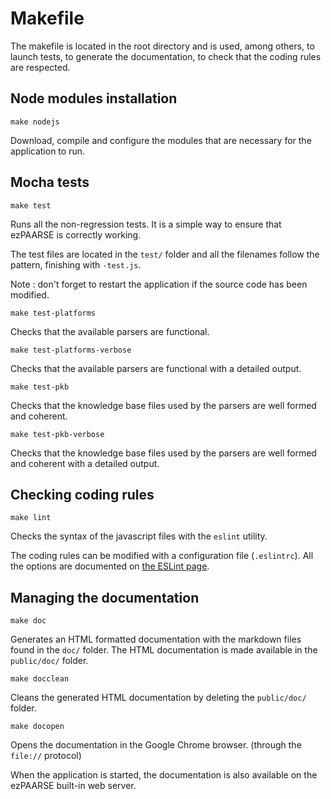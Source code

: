 # Makefile #

The makefile is located in the root directory and is used, among others, to launch tests,
to generate the documentation, to check that the coding rules are respected.

## Node modules installation ##

```console
make nodejs
```

Download, compile and configure the modules that are necessary for the application to run.

## Mocha tests ##

```console
make test
```

Runs all the non-regression tests. It is a simple way to ensure that ezPAARSE is correctly working.

The test files are located in the ``test/`` folder and all the filenames follow the pattern, finishing with ``-test.js``.

Note : don't forget to restart the application if the source code has been modified.

```console
make test-platforms
```
Checks that the available parsers are functional.

```console
make test-platforms-verbose
```
Checks that the available parsers are functional with a detailed output.

```console
make test-pkb
```
Checks that the knowledge base files used by the parsers are well formed and coherent.

```console
make test-pkb-verbose
```
Checks that the knowledge base files used by the parsers are well formed and coherent with a detailed output.


## Checking coding rules ##

```console
make lint
```

Checks the syntax of the javascript files with the ``eslint`` utility.

The coding rules can be modified with a configuration file (``.eslintrc``). All the options are documented on [the ESLint page](http://eslint.org/docs/rules/).

## Managing the documentation ##

```console
make doc
```

Generates an HTML formatted documentation with the markdown files found in the ``doc/`` folder.
The HTML documentation is made available in the ``public/doc/`` folder.

```console
make docclean
```

Cleans the generated HTML documentation by deleting the ``public/doc/`` folder.

```console
make docopen
```

Opens the documentation in the Google Chrome browser. (through the ``file://`` protocol)

When the application is started, the documentation is also available on the ezPAARSE built-in web server.
